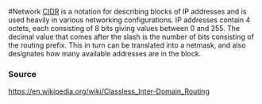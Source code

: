 #Network 
[CIDR](https://en.wikipedia.org/wiki/Classless_Inter-Domain_Routing) is a notation for describing blocks of IP addresses and is used heavily in various networking configurations. IP addresses contain 4 octets, each consisting of 8 bits giving values between 0 and 255. The decimal value that comes after the slash is the number of bits consisting of the routing prefix. This in turn can be translated into a netmask, and also designates how many available addresses are in the block.

### Source
https://en.wikipedia.org/wiki/Classless_Inter-Domain_Routing